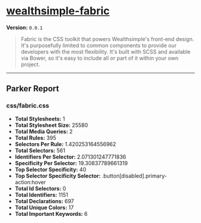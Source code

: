 # [wealthsimple-fabric]( http://fabric.wealthsimple.com )

**Version:** `0.0.1`

> Fabric is the CSS toolkit that powers Wealthsimple's front-end design. It's purposefully limited to common components to provide our developers with the most flexibility. It's built with SCSS and available via Bower, so it's easy to include all or part of it within your own project.

* * *

## Parker Report

### css/fabric.css

- **Total Stylesheets:** 1
- **Total Stylesheet Size:** 25580
- **Total Media Queries:** 2
- **Total Rules:** 395
- **Selectors Per Rule:** 1.420253164556962
- **Total Selectors:** 561
- **Identifiers Per Selector:** 2.071301247771836
- **Specificity Per Selector:** 19.30837789661319
- **Top Selector Specificity:** 40
- **Top Selector Specificity Selector:** .button[disabled].primary-action:hover
- **Total Id Selectors:** 0
- **Total Identifiers:** 1151
- **Total Declarations:** 697
- **Total Unique Colors:** 17
- **Total Important Keywords:** 6
